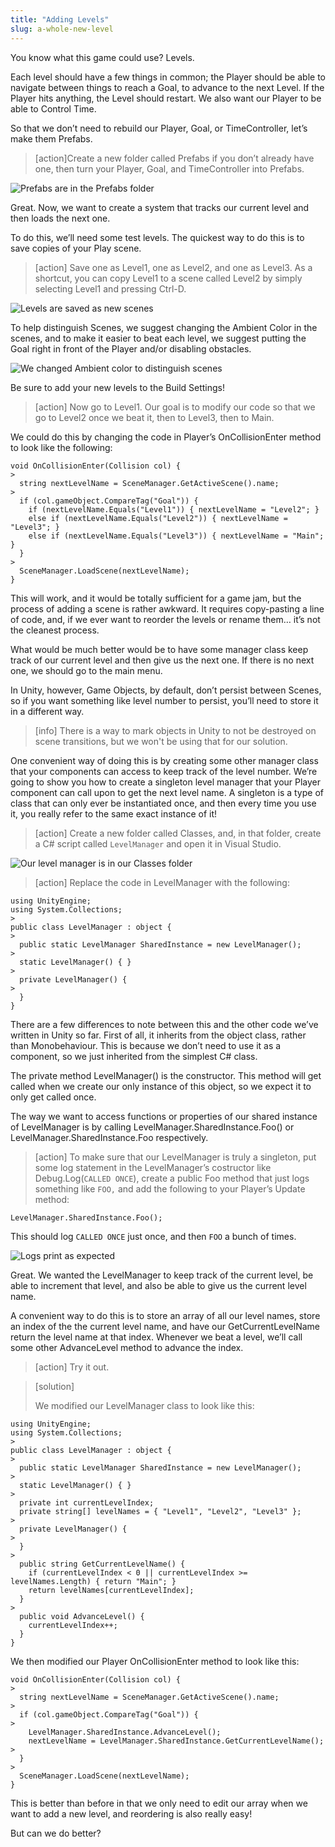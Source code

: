 ```yaml
---
title: "Adding Levels"
slug: a-whole-new-level
---
```


You know what this game could use? Levels.

Each level should have a few things in common; the Player should be able to navigate between things to reach a Goal, to advance to the next Level. If the Player hits anything, the Level should restart. We also want our Player to be able to Control Time.

So that we don’t need to rebuild our Player, Goal, or TimeController, let’s make them Prefabs.

> [action]Create a new folder called Prefabs if you don’t already have one, then turn your Player, Goal, and TimeController into Prefabs.

![Prefabs are in the Prefabs folder](../media/image119.png)

Great. Now, we want to create a system that tracks our current level and then loads the next one.

To do this, we’ll need some test levels. The quickest way to do this is to save copies of your Play scene.

> [action]
>Save one as Level1, one as Level2, and one as Level3. As a shortcut, you can copy Level1 to a scene called Level2 by simply selecting Level1 and pressing Ctrl-D.

![Levels are saved as new scenes](../media/image32.png)

To help distinguish Scenes, we suggest changing the Ambient Color in the scenes, and to make it easier to beat each level, we suggest putting the Goal right in front of the Player and/or disabling obstacles.

![We changed Ambient color to distinguish scenes](../media/image122.png)

Be sure to add your new levels to the Build Settings!

> [action]
>Now go to Level1. Our goal is to modify our code so that we go to Level2 once we beat it, then to Level3, then to Main.

We could do this by changing the code in Player’s OnCollisionEnter method to look like the following:
>
```
void OnCollisionEnter(Collision col) {
>
  string nextLevelName = SceneManager.GetActiveScene().name;
>
  if (col.gameObject.CompareTag("Goal")) {
    if (nextLevelName.Equals("Level1")) { nextLevelName = "Level2"; }
    else if (nextLevelName.Equals("Level2")) { nextLevelName = "Level3"; }
    else if (nextLevelName.Equals("Level3")) { nextLevelName = "Main"; }
  }
>
  SceneManager.LoadScene(nextLevelName);
}
```

This will work, and it would be totally sufficient for a game jam, but the process of adding a scene is rather awkward. It requires copy-pasting a line of code, and, if we ever want to reorder the levels or rename them… it’s not the cleanest process.

What would be much better would be to have some manager class keep track of our current level and then give us the next one. If there is no next one, we should go to the main menu.

In Unity, however, Game Objects, by default, don’t persist between Scenes, so if you want something like level number to persist, you’ll need to store it in a different way.

> [info]
>There is a way to mark objects in Unity to not be destroyed on scene transitions, but we won't be using that for our solution.

One convenient way of doing this is by creating some other manager class that your components can access to keep track of the level number. We’re going to show you how to create a singleton level manager that your Player component can call upon to get the next level name. A singleton is a type of class that can only ever be instantiated once, and then every time you use it, you really refer to the same exact instance of it!

> [action]
>Create a new folder called Classes, and, in that folder, create a C# script called `LevelManager` and open it in Visual Studio.

![Our level manager is in our Classes folder](../media/image128.png)

> [action]
>Replace the code in LevelManager with the following:
>
```
using UnityEngine;
using System.Collections;
>
public class LevelManager : object {
>
  public static LevelManager SharedInstance = new LevelManager();
>
  static LevelManager() { }
>
  private LevelManager() {
>
  }
}
```

There are a few differences to note between this and the other code we’ve written in Unity so far. First of all, it inherits from the object class, rather than Monobehaviour. This is because we don’t need to use it as a component, so we just inherited from the simplest C# class.

The private method LevelManager() is the constructor. This method will get called when we create our only instance of this object, so we expect it to only get called once.

The way we want to access functions or properties of our shared instance of LevelManager is by calling LevelManager.SharedInstance.Foo() or LevelManager.SharedInstance.Foo respectively.

> [action]
>To make sure that our LevelManager is truly a singleton, put some log statement in the LevelManager’s costructor like Debug.Log(`CALLED ONCE`), create a public Foo method that just logs something like `FOO,` and add the following to your Player’s Update method:
>
```
LevelManager.SharedInstance.Foo();
```

This should log `CALLED ONCE` just once, and then `FOO` a bunch of times.

![Logs print as expected](../media/image03.png)

Great. We wanted the LevelManager to keep track of the current level, be able to increment that level, and also be able to give us the current level name.

A convenient way to do this is to store an array of all our level names, store an index of the the current level name, and have our GetCurrentLevelName return the level name at that index. Whenever we beat a level, we’ll call some other AdvanceLevel method to advance the index.

> [action]
>Try it out.

<!-- -->

> [solution]
>
>We modified our LevelManager class to look like this:
>
```
using UnityEngine;
using System.Collections;
>
public class LevelManager : object {
>
  public static LevelManager SharedInstance = new LevelManager();
>
  static LevelManager() { }
>
  private int currentLevelIndex;
  private string[] levelNames = { "Level1", "Level2", "Level3" };
>
  private LevelManager() {
>
  }
>
  public string GetCurrentLevelName() {
    if (currentLevelIndex < 0 || currentLevelIndex >= levelNames.Length) { return "Main"; }
    return levelNames[currentLevelIndex];
  }
>
  public void AdvanceLevel() {
    currentLevelIndex++;
  }
}
```
>
We then modified our Player OnCollisionEnter method to look like this:
>
```
void OnCollisionEnter(Collision col) {
>
  string nextLevelName = SceneManager.GetActiveScene().name;
>
  if (col.gameObject.CompareTag("Goal")) {
>
    LevelManager.SharedInstance.AdvanceLevel();
    nextLevelName = LevelManager.SharedInstance.GetCurrentLevelName();
>
  }
>
  SceneManager.LoadScene(nextLevelName);
}
```

This is better than before in that we only need to edit our array when we want to add a new level, and reordering is also really easy!

But can we do better?

